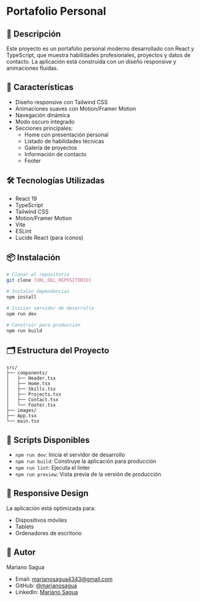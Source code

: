 # Portafolio Personal

## 📝 Descripción

Este proyecto es un portafolio personal moderno desarrollado con React y TypeScript, que muestra habilidades profesionales, proyectos y datos de contacto. La aplicación está construida con un diseño responsive y animaciones fluidas.

## 🚀 Características

- Diseño responsive con Tailwind CSS
- Animaciones suaves con Motion/Framer Motion
- Navegación dinámica
- Modo oscuro integrado
- Secciones principales:
  - Home con presentación personal
  - Listado de habilidades técnicas
  - Galería de proyectos
  - Información de contacto
  - Footer

## 🛠️ Tecnologías Utilizadas

- React 19
- TypeScript
- Tailwind CSS
- Motion/Framer Motion
- Vite
- ESLint
- Lucide React (para iconos)

## 📦 Instalación

```bash
# Clonar el repositorio
git clone [URL_DEL_REPOSITORIO]

# Instalar dependencias
npm install

# Iniciar servidor de desarrollo
npm run dev

# Construir para producción
npm run build
```

## 🗂️ Estructura del Proyecto

```
src/
├── components/
│   ├── Header.tsx
│   ├── Home.tsx
│   ├── Skills.tsx
│   ├── Projects.tsx
│   ├── Contact.tsx
│   └── Footer.tsx
├── images/
├── App.tsx
└── main.tsx
```

## 🔧 Scripts Disponibles

- `npm run dev`: Inicia el servidor de desarrollo
- `npm run build`: Construye la aplicación para producción
- `npm run lint`: Ejecuta el linter
- `npm run preview`: Vista previa de la versión de producción

## 📱 Responsive Design

La aplicación está optimizada para:

- Dispositivos móviles
- Tablets
- Ordenadores de escritorio

## 👤 Autor

Mariano Sagua

- Email: marianosagua4343@gmail.com
- GitHub: [@marianosagua](https://github.com/marianosagua)
- LinkedIn: [Mariano Sagua](https://www.linkedin.com/in/mariano-sagua-49785923b/)
